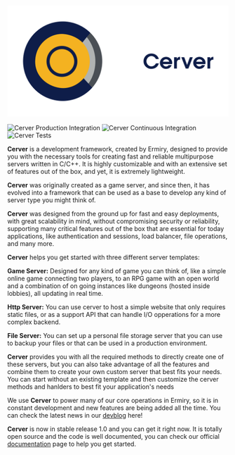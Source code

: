 ![Cerver Banner](./img/banner.png)

![Cerver Production Integration](https://github.com/ermiry/cerver/workflows/Cerver%20Production%20Integration/badge.svg)
![Cerver Continuous Integration](https://github.com/ermiry/cerver/workflows/Cerver%20Continuous%20Integration/badge.svg)
![Cerver Tests](https://github.com/ermiry/cerver/workflows/Cerver%20Tests/badge.svg)

**Cerver** is a development framework, created by Ermiry, designed to provide you with the necessary tools for creating fast and reliable multipurpose servers written in C/C++. It is highly customizable and with an extensive set of features out of the box, and yet, it is extremely lightweight.

**Cerver** was originally created as a game server, and since then, it has evolved into a framework that can be used as a base to develop any kind of server type you might think of.

**Cerver** was designed from the ground up for fast and easy deployments, with great scalability in mind, without compromising security or reliability, supporting many critical features out of the box that are essential for today applications, like authentication and sessions, load balancer, file operations, and many more.

**Cerver** helps you get started with three different server templates:

**Game Server:** Designed for any kind of game you can think of, like a simple online game connecting two players, to an RPG game with an open world and a combination of on going instances like dungeons (hosted inside lobbies), all updating in real time.

**Http Server:** You can use cerver to host a simple website that only requires static files, or as a support API that can handle I/O opperations for a more complex backend.

**File Server:** You can set up a personal file storage server that you can use to backup your files or that can be used in a production environment.

**Cerver** provides you with all the required methods to directly create one of these servers, but you can also take advantage of all the features and combine them to create your own custom server that best fits your needs. You can start without an existing template and then customize the cerver methods and hanlders to best fit your application's needs

We use **Cerver** to power many of our core operations in Ermiry, so it is in constant development and new features are being added all the time. You can check the latest news in our [devblog](https://cerver.ermiry.com/devblog) here!

**Cerver** is now in stable release 1.0 and you can get it right now. It is totally open source and the code is well documented, you can check our official [documentation](https://cerver.ermiry.com/docs) page to help you get started.
